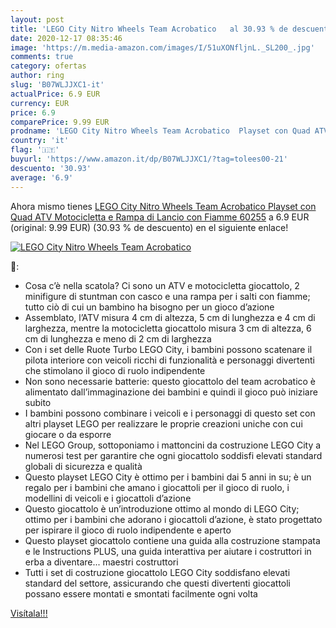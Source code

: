 ```yaml
---
layout: post
title: 'LEGO City Nitro Wheels Team Acrobatico   al 30.93 % de descuento'
date: 2020-12-17 08:35:46
image: 'https://m.media-amazon.com/images/I/51uXONfljnL._SL200_.jpg'
comments: true
category: ofertas
author: ring
slug: 'B07WLJJXC1-it'
actualPrice: 6.9 EUR
currency: EUR
price: 6.9
comparePrice: 9.99 EUR
prodname: 'LEGO City Nitro Wheels Team Acrobatico  Playset con Quad ATV  Motocicletta e Rampa di Lancio con Fiamme  60255'
country: 'it'
flag: '🇮🇹'
buyurl: 'https://www.amazon.it/dp/B07WLJJXC1/?tag=tolees00-21'
descuento: '30.93'
average: '6.9'
---
```


Ahora mismo tienes [LEGO City Nitro Wheels Team Acrobatico  Playset con Quad ATV  Motocicletta e Rampa di Lancio con Fiamme  60255](https://www.amazon.it/dp/B07WLJJXC1/?tag=tolees00-21) a 6.9 EUR (original: 9.99 EUR) (30.93 %  de descuento) en el siguiente enlace!

[![LEGO City Nitro Wheels Team Acrobatico  ](https://m.media-amazon.com/images/I/51uXONfljnL._SL200_.jpg)](https://www.amazon.it/dp/B07WLJJXC1/?tag=tolees00-21)

🔎:

- Cosa c’è nella scatola? Ci sono un ATV e motocicletta giocattolo, 2 minifigure di stuntman con casco e una rampa per i salti con fiamme; tutto ciò di cui un bambino ha bisogno per un gioco d’azione
- Assemblato, l’ATV misura 4 cm di altezza, 5 cm di lunghezza e 4 cm di larghezza, mentre la motocicletta giocattolo misura 3 cm di altezza, 6 cm di lunghezza e meno di 2 cm di larghezza
- Con i set delle Ruote Turbo LEGO City, i bambini possono scatenare il pilota interiore con veicoli ricchi di funzionalità e personaggi divertenti che stimolano il gioco di ruolo indipendente
- Non sono necessarie batterie: questo giocattolo del team acrobatico è alimentato dall’immaginazione dei bambini e quindi il gioco può iniziare subito
- I bambini possono combinare i veicoli e i personaggi di questo set con altri playset LEGO per realizzare le proprie creazioni uniche con cui giocare o da esporre
- Nel LEGO Group, sottoponiamo i mattoncini da costruzione LEGO City a numerosi test per garantire che ogni giocattolo soddisfi elevati standard globali di sicurezza e qualità
- Questo playset LEGO City è ottimo per i bambini dai 5 anni in su; è un regalo per i bambini che amano i giocattoli per il gioco di ruolo, i modellini di veicoli e i giocattoli d’azione
- Questo giocattolo è un’introduzione ottimo al mondo di LEGO City; ottimo per i bambini che adorano i giocattoli d’azione, è stato progettato per ispirare il gioco di ruolo indipendente e aperto
- Questo playset giocattolo contiene una guida alla costruzione stampata e le Instructions PLUS, una guida interattiva per aiutare i costruttori in erba a diventare... maestri costruttori
- Tutti i set di costruzione giocattolo LEGO City soddisfano elevati standard del settore, assicurando che questi divertenti giocattoli possano essere montati e smontati facilmente ogni volta

[Visítala!!!](https://www.amazon.it/dp/B07WLJJXC1/?tag=tolees00-21)
